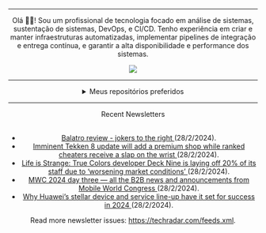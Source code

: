 <div align="center">
<hr>
<p>Olá 👋🏾! Sou um profissional de tecnologia focado em análise de sistemas, sustentação de sistemas, DevOps, e CI/CD. Tenho experiência em criar e manter infraestruturas automatizadas, implementar pipelines de integração e entrega contínua, e garantir a alta disponibilidade e performance dos sistemas.</p>
  <img src="https://media.giphy.com/media/yAGIvCiwPJn5C/giphy.gif">
<hr>
  <details>
  <summary>Meus repositórios preferidos</summary>
  <br />
  Alguns dos meus melhores repositórios:
  <br />
<br />
  <ul><li><a href=https://github.com/RxJSVini/aluratube target="_blank" rel="noopener noreferrer">RxJSVini/aluratube</a> (<b>0</b> ✨ and <b>0</b> 🍴): Aluratube - Desenvolvido durante a imersão React da Alura no final de 2022</li>
<li>More coming soon :).</li>
</ul>
  </details>
  <hr/>
    <summary>Recent Newsletters</summary>
  <br />
  <ul>
    <li><a href=https://www.techradar.com/gaming/balatro-review target="_blank" rel="noopener noreferrer"> Balatro review - jokers to the right </a> (28/2/2024).</li><li><a href=https://www.techradar.com/gaming/consoles-pc/imminent-tekken-8-update-will-add-a-premium-shop-while-ranked-cheaters-receive-a-slap-on-the-wrist target="_blank" rel="noopener noreferrer"> Imminent Tekken 8 update will add a premium shop while ranked cheaters receive a slap on the wrist </a> (28/2/2024).</li><li><a href=https://www.techradar.com/gaming/life-is-strange-true-colors-developer-deck-nine-is-laying-off-20-of-its-staff-due-to-worsening-market-conditions target="_blank" rel="noopener noreferrer"> Life is Strange: True Colors developer Deck Nine is laying off 20% of its staff due to ‘worsening market conditions’ </a> (28/2/2024).</li><li><a href=https://www.techradar.com/news/live/mwc-2024-all-the-top-b2b-news-from-this-years-mobile-world-congress target="_blank" rel="noopener noreferrer"> MWC 2024 day three — all the B2B news and announcements from Mobile World Congress </a> (28/2/2024).</li><li><a href=https://www.techradar.com/phones/why-huaweis-stellar-device-and-service-line-up-have-it-set-for-success-in-2024 target="_blank" rel="noopener noreferrer"> Why Huawei’s stellar device and service line-up have it set for success in 2024 </a> (28/2/2024).</li>
  </ul>
<p>Read more newsletter issues: <a href="https://techradar.com/feeds.xml">https://techradar.com/feeds.xml</a>.</p>
  </details>
